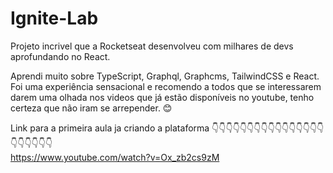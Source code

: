 # Ignite-Lab   

Projeto incrivel que a Rocketseat desenvolveu com milhares de devs aprofundando no React.

Aprendi muito sobre TypeScript, Graphql, Graphcms, TailwindCSS e React. Foi uma experiência sensacional e recomendo a todos que se interessarem darem uma olhada nos videos que já estão disponíveis no youtube, tenho certeza que não iram se arrepender. 😊

Link para a primeira aula ja criando a plataforma 
 👇👇👇👇👇👇👇👇👇👇👇👇👇👇👇👇👇👇👇👇👇👇         
             https://www.youtube.com/watch?v=Ox_zb2cs9zM
